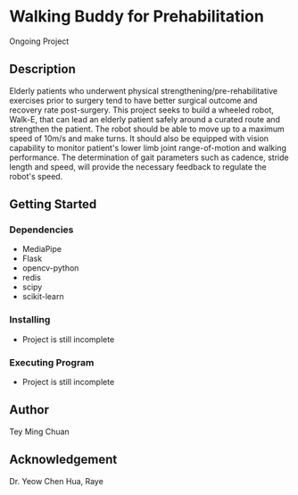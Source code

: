 # Walking Buddy for Prehabilitation #
Ongoing Project

## Description ##
Elderly patients who underwent physical strengthening/pre-rehabilitative exercises prior to surgery tend to have better surgical outcome and recovery rate post-surgery. This project seeks to build a wheeled robot, Walk-E, that can lead an elderly patient safely around a curated route and strengthen the patient. The robot should be able to move up to a maximum speed of 10m/s and make turns. It should also be equipped with vision capability to monitor patient's lower limb joint range-of-motion and walking performance. The determination of gait parameters such as cadence, stride length and speed, will provide the necessary feedback to regulate the robot's speed.

## Getting Started ##
### Dependencies ###
- MediaPipe
- Flask
- opencv-python
- redis
- scipy
- scikit-learn

### Installing ###
- Project is still incomplete

### Executing Program ###
- Project is still incomplete

## Author ##
Tey Ming Chuan

## Acknowledgement ##
Dr. Yeow Chen Hua, Raye